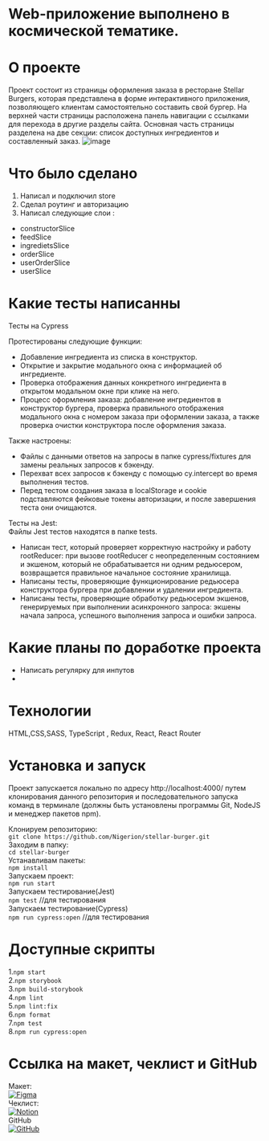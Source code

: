 <!--# Проектная работа 11-го спринта

[Макет](<https://www.figma.com/file/vIywAvqfkOIRWGOkfOnReY/React-Fullstack_-Проектные-задачи-(3-месяца)_external_link?type=design&node-id=0-1&mode=design>)

[Чеклист](https://www.notion.so/praktikum/0527c10b723d4873aa75686bad54b32e?pvs=4)

## Этапы работы:

1. Разверните проект и ознакомьтесь с кодом. Все необходимые вам компоненты уже созданы и лежат в папке `src/components`

2. Настройте роутинг.

3. Напишите функционал запросов данных с сервера, используя `Redux` и глобальный `store`. Сами "ручки" уже прописаны и лежат в `utils/burger-api.ts`

4. Настройте авторизацию и создайте защищённые роуты.

## Важно:

Для корректной работы запросов к серверу необходимо добавить переменную BURGER_API_URL в окружение. Сама ссылка находится в файле `.env.example`.
-->

# Web-приложение выполнено в космической тематике.

# О проекте
Проект состоит из страницы оформления заказа в ресторане Stellar Burgers, которая представлена в форме интерактивного приложения, позволяющего клиентам самостоятельно составить свой бургер. На верхней части страницы расположена панель навигации с ссылками для перехода в другие разделы сайта. Основная часть страницы разделена на две секции: список доступных ингредиентов и составленный заказ.
![image](https://github.com/Nigerion/stellar-burger/assets/115921794/bade1a36-6e18-4f24-8be3-c438ce3ae2aa)

# Что было сделано
1. Написал и подключил store<br>
2. Сделал роутинг и авторизацию<br>
3. Написал следующие слои :<br>
- constructorSlice<br>
-  feedSlice<br>
- ingredietsSlice<br>
- orderSlice<br>
- userOrderSlice<br>
- userSlice<br>


# Какие тесты написанны
Тесты на Cypress<br>

Протестированы следующие функции:<br>
- Добавление ингредиента из списка в конструктор.
- Открытие и закрытие модального окна с информацией об ингредиенте.
- Проверка отображения данных конкретного ингредиента в открытом модальном окне при клике на него.
- Процесс оформления заказа: добавление ингредиентов в конструктор бургера, проверка правильного отображения модального окна с номером заказа при оформлении заказа, а также проверка очистки конструктора после оформления заказа.

Также настроены:<br>
- Файлы с данными ответов на запросы в папке cypress/fixtures для замены реальных запросов к бэкенду.
- Перехват всех запросов к бэкенду с помощью cy.intercept во время выполнения тестов.
- Перед тестом создания заказа в localStorage и cookie подставляются фейковые токены авторизации, и после завершения теста они очищаются.<br>

Тесты на Jest:<br>
Файлы Jest тестов находятся в папке tests.
- Написан тест, который проверяет корректную настройку и работу rootReducer: при вызове rootReducer с неопределенным состоянием и экшеном, который не обрабатывается ни одним редьюсером, возвращается правильное начальное состояние хранилища.
- Написаны тесты, проверяющие функционирование редьюсера конструктора бургера при добавлении и удалении ингредиента.
- Написаны тесты, проверяющие обработку редьюсером экшенов, генерируемых при выполнении асинхронного запроса: экшены начала запроса, успешного выполнения запроса и ошибки запроса.


# Какие планы по доработке проекта
* Написать регулярку для инпутов
*
# Технологии
HTML,CSS,SASS, TypeScript , Redux, React, React Router
# Установка и запуск
Проект запускается локально по адресу http://localhost:4000/ путем клонирования данного репозитория и последовательного запуска команд в терминале (должны быть установлены программы Git, NodeJS и менеджер пакетов npm).<br>

Клонируем репозиторию:<br>
`git clone https://github.com/Nigerion/stellar-burger.git`<br>
Заходим в папку:<br>
`cd stellar-burger`<br>
Устанавливам пакеты:<br>
`npm install`<br>
Запускаем проект:<br>
`npm run start`<br>
Запускаем тестирование(Jest)<br>
`npm test` //для тестирования<br>
Запускаем тестирование(Cypress)<br>
`npm run cypress:open` //для тестирования<br>
# Доступные скрипты
1.`npm start`<br>
2.`npm storybook`<br>
3.`npm build-storybook`<br>
4.`npm lint`<br>
5.`npm lint:fix`<br>
6.`npm format`<br>
7.`npm test`<br>
8.`npm run cypress:open`<br>
# Ссылка на макет, чеклист и GitHub
Макет:<br>
[![Figma](https://img.shields.io/badge/figma-%23F24E1E.svg?style=for-the-badge&logo=figma&logoColor=white)](<https://www.figma.com/file/vIywAvqfkOIRWGOkfOnReY/React-Fullstack_-Проектные-задачи-(3-месяца)_external_link?type=design&node-id=0-1&mode=design>) <br>
Чеклист:<br>
[![Notion](https://img.shields.io/badge/Notion-%23000000.svg?style=for-the-badge&logo=notion&logoColor=white)](https://www.notion.so/praktikum/0527c10b723d4873aa75686bad54b32e?pvs=4) <br>
GitHub<br>
[![GitHub](https://img.shields.io/badge/github-%23121011.svg?style=for-the-badge&logo=github&logoColor=white)](https://github.com/Nigerion/mesto-project-ff)<br>
<!-- [Макет](<https://www.figma.com/file/vIywAvqfkOIRWGOkfOnReY/React-Fullstack_-Проектные-задачи-(3-месяца)_external_link?type=design&node-id=0-1&mode=design>) 
![Figma](https://img.shields.io/badge/figma-%23F24E1E.svg?style=for-the-badge&logo=figma&logoColor=white)
[Чеклист](https://www.notion.so/praktikum/0527c10b723d4873aa75686bad54b32e?pvs=4)
![Notion](https://img.shields.io/badge/Notion-%23000000.svg?style=for-the-badge&logo=notion&logoColor=white)
-->
